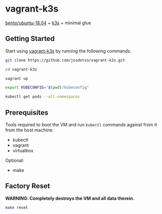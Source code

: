 # vagrant-k3s
[bento/ubuntu-18.04](https://app.vagrantup.com/bento/boxes/ubuntu-18.04) + [k3s](https://github.com/rancher/k3s) + minimal glue

## Getting Started

Start using [vagrant-k3s](https://github.com/josdotso/vagrant-k3s) by running the following commands.

```bash
git clone https://github.com/josdotso/vagrant-k3s.git

cd vagrant-k3s

vagrant up

export KUBECONFIG="$(pwd)/kubeconfig"

kubectl get pods --all-namespaces
```

## Prerequisites

Tools required to boot the VM and run `kubectl` commands against
from it from the host machine:

- kubectl
- vagrant
- virtualbox

Optional:

- make

## Factory Reset

**WARNING: Completely destroys the VM and all data therein.**

```bash
make reset
```
